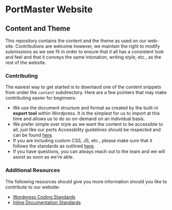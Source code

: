 # PortMaster Website

## Content and Theme

This repository contains the content and the theme as used on our web-site. Contributions are welcome however, we maintain the right to modify submissions as we see fit
in order to ensure that it all has a consistent look and feel and that it conveys the same intonation, writing style, etc., as the rest of the website.

### Contributing

The easiest way to get started is to downlaod one of the content snippets from under the `content` subdirectory. Here are a few pointers that may make contributing easier for beginners:
* We use the document structure and format as created by the built-in **export tool** within Wordpress. It is the simplest for us to import at this time and allows us to do so on-demand on an individual basis.
* We prefer simple over style as we want the content to be accessible to all, just like our ports Accessbility guidelines should be respected and can be found [here](https://developer.wordpress.org/coding-standards/wordpress-coding-standards/#accessibility-standards).
* If you are including custom CSS, JS, etc., please make sure that it follows the standards as outlined [here](https://developer.wordpress.org/coding-standards/wordpress-coding-standards/#language-specific-standards).
* If you have questions, you can always reach out to the team and we will assist as soon as we're able.

### Additional Resources

The following resources should give you more information should you like to contribute to our website:
* [Wordpress Coding Standards](https://developer.wordpress.org/coding-standards/wordpress-coding-standards/)
* [Inline Documentation Standards](https://developer.wordpress.org/coding-standards/inline-documentation-standards/)